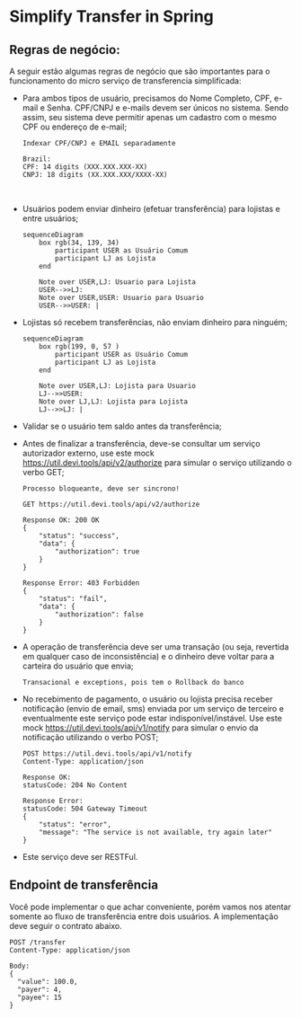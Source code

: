 # Simplify Transfer in Spring

## Regras de negócio:
A seguir estão algumas regras de negócio que são importantes para o funcionamento do micro serviço de transferencia simplificada:

- Para ambos tipos de usuário, precisamos do Nome Completo, CPF, e-mail e Senha. CPF/CNPJ e e-mails devem ser únicos no sistema. Sendo assim, seu sistema deve permitir apenas um cadastro com o mesmo CPF ou endereço de e-mail;
    ```
    Indexar CPF/CNPJ e EMAIL separadamente
    ```
    ```
    Brazil:
    CPF: 14 digits (XXX.XXX.XXX-XX)
    CNPJ: 18 digits (XX.XXX.XXX/XXXX-XX)
    ```
<br>

- Usuários podem enviar dinheiro (efetuar transferência) para lojistas e entre usuários;
    ```mermaid
    sequenceDiagram
        box rgb(34, 139, 34)
            participant USER as Usuário Comum
            participant LJ as Lojista
        end

        Note over USER,LJ: Usuario para Lojista
        USER-->>LJ: 
        Note over USER,USER: Usuario para Usuario
        USER-->>USER: |
    ```

- Lojistas só recebem transferências, não enviam dinheiro para ninguém;
    ```mermaid
    sequenceDiagram
        box rgb(199, 0, 57 )
            participant USER as Usuário Comum
            participant LJ as Lojista
        end

        Note over USER,LJ: Lojista para Usuario
        LJ-->>USER: 
        Note over LJ,LJ: Lojista para Lojista
        LJ-->>LJ: |
    ```

- Validar se o usuário tem saldo antes da transferência;

- Antes de finalizar a transferência, deve-se consultar um serviço autorizador externo, use este mock https://util.devi.tools/api/v2/authorize para simular o serviço utilizando o verbo GET;

    ```
    Processo bloqueante, deve ser sincrono!
    ```
    ```
    GET https://util.devi.tools/api/v2/authorize

    Response OK: 200 OK
    {
        "status": "success",
        "data": {
            "authorization": true
        }
    }

    Response Error: 403 Forbidden
    {
        "status": "fail",
        "data": {
            "authorization": false
        }
    }
    ```


- A operação de transferência deve ser uma transação (ou seja, revertida em qualquer caso de inconsistência) e o dinheiro deve voltar para a carteira do usuário que envia;

    ```
    Transacional e exceptions, pois tem o Rollback do banco
    ```

- No recebimento de pagamento, o usuário ou lojista precisa receber notificação (envio de email, sms) enviada por um serviço de terceiro e eventualmente este serviço pode estar indisponível/instável. Use este mock https://util.devi.tools/api/v1/notify para simular o envio da notificação utilizando o verbo POST;

    ```
    POST https://util.devi.tools/api/v1/notify
    Content-Type: application/json

    Response OK:
    statusCode: 204 No Content

    Response Error:
    statusCode: 504 Gateway Timeout
    {
        "status": "error",
        "message": "The service is not available, try again later"
    }
    ```

- Este serviço deve ser RESTFul.

## Endpoint de transferência
Você pode implementar o que achar conveniente, porém vamos nos atentar somente ao fluxo de transferência entre dois usuários. A implementação deve seguir o contrato abaixo.

```
POST /transfer
Content-Type: application/json

Body:
{
  "value": 100.0,
  "payer": 4,
  "payee": 15
}
```